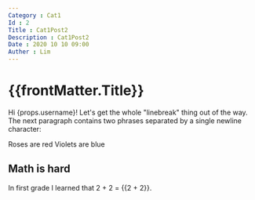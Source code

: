 ```yaml
---
Category : Cat1
Id : 2
Title : Cat1Post2
Description : Cat1Post2
Date : 2020 10 10 09:00
Auther : Lim
---
```


# {{frontMatter.Title}}

Hi {props.username}! Let's get the whole "linebreak" thing out of the way.
The next paragraph contains two phrases separated by a single newline character:

Roses are red
Violets are blue

## Math is hard

In first grade I learned that 2 + 2 = {{2 + 2}}.